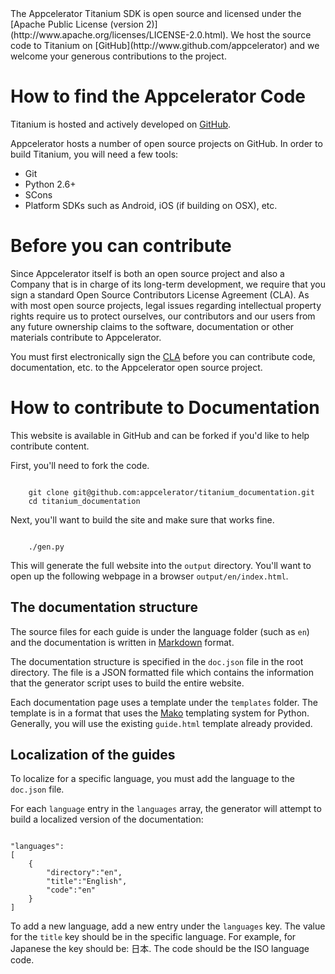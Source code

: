 <summary>
    The Appcelerator Titanium SDK is open source and licensed under the [Apache Public License (version 2)](http://www.apache.org/licenses/LICENSE-2.0.html).  We host the source code to Titanium on [GitHub](http://www.github.com/appcelerator) and we welcome your generous contributions to the project.
</summary>


# How to find the Appcelerator Code

Titanium is hosted and actively developed on [GitHub](http://www.github.com/appcelerator). 

Appcelerator hosts a number of open source projects on GitHub.  In order to build Titanium, you will need a few tools:

* Git
* Python 2.6+ 
* SCons
* Platform SDKs such as Android, iOS (if building on OSX), etc.

# Before you can contribute

Since Appcelerator itself is both an open source project and also a Company that is in charge of its long-term development, we require that you sign a standard Open Source Contributors License Agreement (CLA). As with most open source projects, legal issues regarding intellectual property rights require us to protect ourselves, our contributors and our users from any future ownership claims to the software, documentation or other materials contribute to Appcelerator.

You must first electronically sign the [CLA](http://bit.ly/app_cla) before you can contribute code, documentation, etc. to the Appcelerator open source project.


# How to contribute to Documentation

This website is available in GitHub and can be forked if you'd like to help contribute content.

First, you'll need to fork the code.

<code>
    git clone git@github.com:appcelerator/titanium_documentation.git
    cd titanium_documentation
</code>

Next, you'll want to build the site and make sure that works fine.  

<code>
    ./gen.py
</code>

This will generate the full website into the `output` directory.  You'll want to open up the following webpage in a browser `output/en/index.html`.

## The documentation structure

The source files for each guide is under the language folder (such as `en`) and the documentation is written in [Markdown](http://daringfireball.net/projects/markdown/) format.

The documentation structure is specified in the `doc.json` file in the root directory. The file is a JSON formatted file which contains the information that the generator script uses to build the entire website.

Each documentation page uses a template under the `templates` folder. The template is in a format that uses the [Mako](http://www.makotemplates.org/docs/syntax.html) templating system for Python. Generally, you will use the existing `guide.html` template already provided.

## Localization of the guides

To localize for a specific language, you must add the language to the `doc.json` file.

For each `language` entry in the `languages` array, the generator will attempt to build a localized version of the documentation:

<code>
"languages":
[
	{
		"directory":"en",
		"title":"English",
		"code":"en"
	}
]
</code>

To add a new language, add a new entry under the `languages` key. The value for the `title` key should be in the specific language.  For example, for Japanese the key should be: 日本. The code should be the ISO language code.


